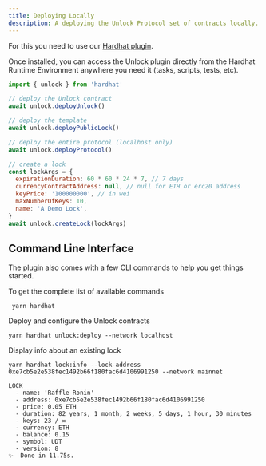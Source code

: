 ```yaml
---
title: Deploying Locally
description: A deploying the Unlock Protocol set of contracts locally.
---
```


For this you need to use our [Hardhat plugin](../../tools/hardhat-plugin.md).

Once installed, you can access the Unlock plugin directly from the Hardhat Runtime Environment anywhere you need it (tasks, scripts, tests, etc).

```javascript
import { unlock } from 'hardhat'

// deploy the Unlock contract
await unlock.deployUnlock()

// deploy the template
await unlock.deployPublicLock()

// deploy the entire protocol (localhost only)
await unlock.deployProtocol()

// create a lock
const lockArgs = {
  expirationDuration: 60 * 60 * 24 * 7, // 7 days
  currencyContractAddress: null, // null for ETH or erc20 address
  keyPrice: '100000000', // in wei
  maxNumberOfKeys: 10,
  name: 'A Demo Lock',
}
await unlock.createLock(lockArgs)
```

## Command Line Interface

The plugin also comes with a few CLI commands to help you get things started.

To get the complete list of available commands

```shell
 yarn hardhat
```

Deploy and configure the Unlock contracts

```shell
yarn hardhat unlock:deploy --network localhost
```

Display info about an existing lock

```shell
yarn hardhat lock:info --lock-address 0xe7cb5e2e538fec1492b66f180fac6d4106991250 --network mainnet

LOCK
  - name: 'Raffle Ronin'
  - address: 0xe7cb5e2e538fec1492b66f180fac6d4106991250
  - price: 0.05 ETH
  - duration: 82 years, 1 month, 2 weeks, 5 days, 1 hour, 30 minutes
  - keys: 23 / ∞
  - currency: ETH
  - balance: 0.15
  - symbol: UDT
  - version: 8
✨  Done in 11.75s.

```
